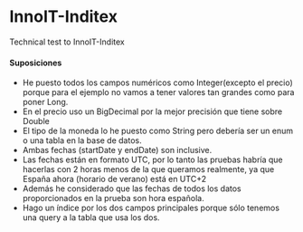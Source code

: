 # InnoIT-Inditex
Technical test to InnoIT-Inditex

#### Suposiciones
- He puesto todos los campos numéricos como Integer(excepto el precio) porque para el ejemplo no vamos a tener valores tan grandes como para poner Long.
- En el precio uso un BigDecimal por la mejor precisión que tiene sobre Double
- El tipo de la moneda lo he puesto como String pero debería ser un enum o una tabla en la base de datos.
- Ambas fechas (startDate y endDate) son inclusive.
- Las fechas están en formato UTC, por lo tanto las pruebas habría que hacerlas con 2 horas menos de la que queramos realmente, ya que España ahora (horario de verano) está en UTC+2
- Además he considerado que las fechas de todos los datos proporcionados en la prueba son hora española.
- Hago un índice por los dos campos principales porque sólo tenemos una query a la tabla que usa los dos.
